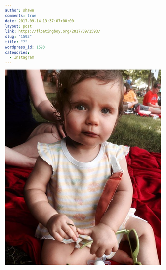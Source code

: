 ```yaml
---
author: shawn
comments: true
date: 2017-09-14 13:37:07+00:00
layout: post
link: https://floatingboy.org/2017/09/1593/
slug: "1593"
title: "?"
wordpress_id: 1593
categories:
  - Instagram
---
```


[![?](/assets/media/2017/09/18581227_1877789249127955_8962899437336657920_n.jpg)](/assets/media/2017/09/18581227_1877789249127955_8962899437336657920_n.jpg)

